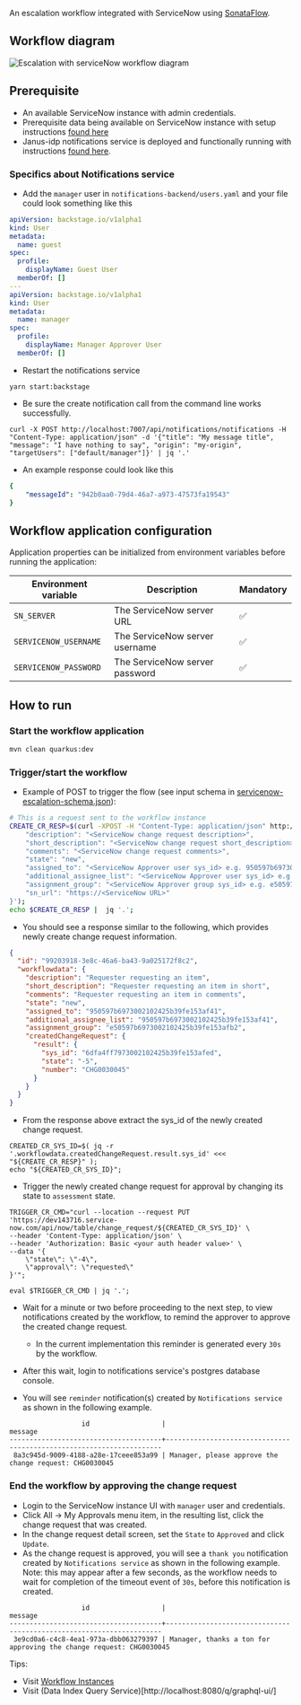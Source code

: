 An escalation workflow integrated with ServiceNow using [SonataFlow](https://sonataflow.org/serverlessworkflow/latest/index.html).

## Workflow diagram
![Escalation with serviceNow workflow diagram](https://github.com/parodos-dev/serverless-workflow-examples/blob/main/escalation-service-now/serviceNowEscalation.svg?raw=true)

## Prerequisite
* An available ServiceNow instance with admin credentials.
* Prerequisite data being available on ServiceNow instance with setup instructions [found here](instance-setup/readme.md)
* Janus-idp notifications service is deployed and functionally running with instructions [found here](https://github.com/janus-idp/backstage-plugins/tree/main/plugins/notifications-backend).

### Specifics about Notifications service
* Add the `manager` user in `notifications-backend/users.yaml` and your file could look something like this
```yaml
apiVersion: backstage.io/v1alpha1
kind: User
metadata:
  name: guest
spec:
  profile:
    displayName: Guest User
  memberOf: []
---
apiVersion: backstage.io/v1alpha1
kind: User
metadata:
  name: manager
spec:
  profile:
    displayName: Manager Approver User
  memberOf: []
```
* Restart the notifications service
```shell
yarn start:backstage
```

* Be sure the create notification call from the command line works successfully.
```shell
curl -X POST http://localhost:7007/api/notifications/notifications -H "Content-Type: application/json" -d '{"title": "My message title", "message": "I have nothing to say", "origin": "my-origin", "targetUsers": ["default/manager"]}' | jq '.'
```
   
* An example response could look like this
```yaml
{
    "messageId": "942b0aa0-79d4-46a7-a973-47573fa19543"
}
```

## Workflow application configuration
Application properties can be initialized from environment variables before running the application:

| Environment variable  | Description | Mandatory |
|-----------------------|-------------|-----------|
| `SN_SERVER`            | The ServiceNow server URL | ✅ |
| `SERVICENOW_USERNAME`       | The ServiceNow server username | ✅ |
| `SERVICENOW_PASSWORD`      | The ServiceNow server password | ✅ |

## How to run

### Start the workflow application
```bash
mvn clean quarkus:dev
```

### Trigger/start the workflow
* Example of POST to trigger the flow (see input schema in [servicenow-escalation-schema.json](./src/main/resources/servicenow-escalation-schema.json)):
```bash
# This is a request sent to the workflow instance
CREATE_CR_RESP=$(curl -XPOST -H "Content-Type: application/json" http://localhost:8080/servicenow-escalation -d '{
    "description": "<ServiceNow change request description>",
    "short_description": "<ServiceNow change request short_description>",
    "comments": "<ServiceNow change request comments>",
    "state": "new",
    "assigned_to": "<ServiceNow Approver user sys_id> e.g. 950597b6973002102425b39fe153af41",
    "additional_assignee_list": "<ServiceNow Approver user sys_id> e.g. 950597b6973002102425b39fe153af41",
    "assignment_group": "<ServiceNow Approver group sys_id> e.g. e50597b6973002102425b39fe153afb2",
    "sn_url": "https://<ServiceNow URL>"
}');
echo $CREATE_CR_RESP |  jq '.';
```
* You should see a response similar to the following, which provides newly create change request information.
```json
{
  "id": "99203918-3e8c-46a6-ba43-9a025172f8c2",
  "workflowdata": {
    "description": "Requester requesting an item",
    "short_description": "Requester requesting an item in short",
    "comments": "Requester requesting an item in comments",
    "state": "new",
    "assigned_to": "950597b6973002102425b39fe153af41",
    "additional_assignee_list": "950597b6973002102425b39fe153af41",
    "assignment_group": "e50597b6973002102425b39fe153afb2",
    "createdChangeRequest": {
      "result": {
        "sys_id": "6dfa4ff7973002102425b39fe153afed",
        "state": "-5",
        "number": "CHG0030045"
      }
    }
  }
}
```

* From the response above extract the sys_id of the newly created change request.
```shell
CREATED_CR_SYS_ID=$( jq -r  '.workflowdata.createdChangeRequest.result.sys_id' <<< "${CREATE_CR_RESP}" );
echo "${CREATED_CR_SYS_ID}";
```

* Trigger the newly created change request for approval by changing its state to `assessment` state.
```shell
TRIGGER_CR_CMD="curl --location --request PUT 'https://dev143716.service-now.com/api/now/table/change_request/${CREATED_CR_SYS_ID}' \
--header 'Content-Type: application/json' \
--header 'Authorization: Basic <your auth header value>' \
--data '{
    \"state\": \"-4\",
    \"approval\": \"requested\"
}'";

eval $TRIGGER_CR_CMD | jq '.';
```

* Wait for a minute or two before proceeding to the next step, to view notifications created by the workflow, to remind the approver to approve the created change request.
    * In the current implementation this reminder is generated every `30s` by the workflow.  

* After this wait, login to notifications service's postgres database console.

* You will see `reminder` notification(s) created by `Notifications service` as shown in the following example.
```text
                  id                  |                               message                               
--------------------------------------+---------------------------------------------------------------------
 8a3c945d-9009-4188-a28e-17ceee853a99 | Manager, please approve the change request: CHG0030045
```

### End the workflow by approving the change request

* Login to the ServiceNow instance UI with `manager` user and credentials. 
* Click All -> My Approvals menu item, in the resulting list, click the change request that was created.
* In the change request detail screen, set the `State` to `Approved` and click `Update`.
* As the change request is approved, you will see a `thank you` notification created by `Notifications service` as shown in the following example. 
Note: this may appear after a few seconds, as the workflow needs to wait for completion of the timeout event of `30s`, before this notification is created.
```text
                  id                  |                               message                               
--------------------------------------+---------------------------------------------------------------------
 3e9cd0a6-c4c8-4ea1-973a-dbb063279397 | Manager, thanks a ton for approving the change request: CHG0030045
```

Tips:
* Visit [Workflow Instances](http://localhost:8080/q/dev/org.kie.kogito.kogito-quarkus-serverless-workflow-devui/workflowInstances)
* Visit (Data Index Query Service)[http://localhost:8080/q/graphql-ui/]